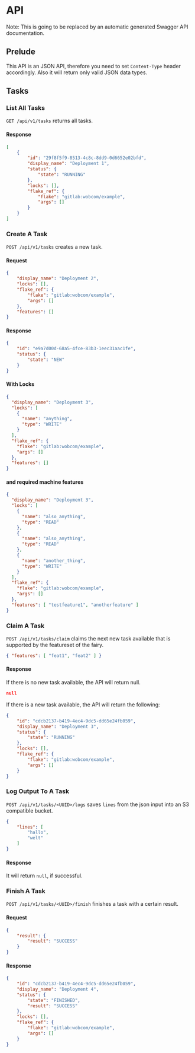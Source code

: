 # API 

Note: This is going to be replaced by an automatic generated Swagger API documentation.

## Prelude

This API is an JSON API, therefore you need to set `Content-Type` header accordingly. Also it will return only valid JSON data types.

## Tasks

### List All Tasks

`GET /api/v1/tasks` returns all tasks.  
#### Response 
```json
[
    {
        "id": "29f8f5f9-8513-4c8c-8dd9-0d6652e02bfd",
        "display_name": "Deployment 1",
        "status": {
            "state": "RUNNING"
        },
        "locks": [],
        "flake_ref": {
            "flake": "gitlab:wobcom/example",
            "args": []
        }
    }
]
```

### Create A Task

`POST /api/v1/tasks` creates a new task.

#### Request

```json
{
    "display_name": "Deployment 2",
    "locks": [],
    "flake_ref": {
        "flake": "gitlab:wobcom/example",
        "args": []
    },
    "features": []
}
```

#### Response

```json
{
    "id": "e9a7d00d-68a5-4fce-83b3-1eec31aac1fe",
    "status": {
        "state": "NEW"
    }
}
```

#### With Locks

```json
{
  "display_name": "Deployment 3",
  "locks": [
    {
      "name": "anything",
      "type": "WRITE"
    }
  ],
  "flake_ref": {
    "flake": "gitlab:wobcom/example",
    "args": []
  },
  "features": []
}
```
#### and required machine features
```json
{
  "display_name": "Deployment 3",
  "locks": [
    {
      "name": "also_anything",
      "type": "READ"
    },
    {
      "name": "also_anything",
      "type": "READ"
    },
    {
      "name": "another_thing",
      "type": "WRITE"
    }
  ],
  "flake_ref": {
    "flake": "gitlab:wobcom/example",
    "args": []
  },
  "features": [ "testfeature1", "anotherfeature" ]
}
```
### Claim A Task

`POST /api/v1/tasks/claim` claims the next new task available that is supported by the featureset of the fairy.

```json
{ "features": [ "feat1", "feat2" ] }
```

#### Response

If there is no new task available, the API will return null.

```json
null
```

If there is a new task available, the API will return the following:

```json
{
    "id": "cdcb2137-b419-4ec4-9dc5-dd65e24fb059",
    "display_name": "Deployment 3",
    "status": {
        "state": "RUNNING"
    },
    "locks": [],
    "flake_ref": {
        "flake": "gitlab:wobcom/example",
        "args": []
    }
}
```

### Log Output To A Task

`POST /api/v1/tasks/<UUID>/logs` saves `lines` from the json input into an S3 compatible bucket.

```json
{
    "lines": [
        "hallo",
        "welt"
    ]
}
```

#### Response

It will return `null`, if successful.

### Finish A Task

`POST /api/v1/tasks/<UUID>/finish` finishes a task with a certain result.

#### Request 

```json
{
    "result": {
        "result": "SUCCESS"
    }
}
```

#### Response
```json
{
    "id": "cdcb2137-b419-4ec4-9dc5-dd65e24fb059",
    "display_name": "Deployment 4",
    "status": {
        "state": "FINISHED",
        "result": "SUCCESS"
    },
    "locks": [],
    "flake_ref": {
        "flake": "gitlab:wobcom/example",
        "args": []
    }
}
```
